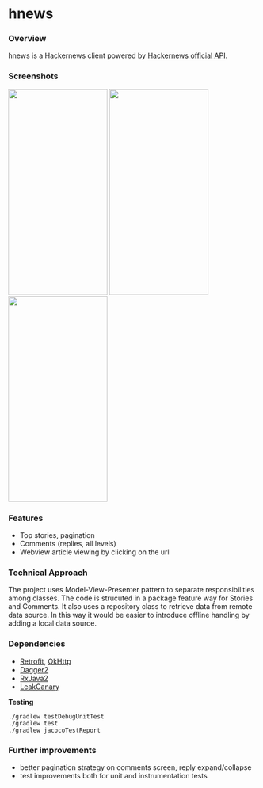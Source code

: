 # hnews

### Overview

hnews is a Hackernews client powered by [Hackernews official API](https://github.com/HackerNews/API).

### Screenshots

<img src="https://github.com/neilvinas/hnews/blob/master/art/top_stories.png" width="200" height="415"> <img src="https://github.com/neilvinas/hnews/blob/master/art/comments.png" width="200" height="415"> <img src="https://github.com/neilvinas/hnews/blob/master/art/comments_levels.png" width="200" height="415">

### Features

* Top stories, pagination
* Comments (replies, all levels)
* Webview article viewing by clicking on the url

### Technical Approach

The project uses Model-View-Presenter pattern to separate responsibilities among classes. The code is strucuted in a package feature way for Stories and Comments. It also uses a repository class to retrieve data from remote data source. In this way it would be easier to introduce offline handling by adding a local data source. 

### Dependencies

* [Retrofit](http://square.github.io/retrofit/), [OkHttp](https://github.com/square/okhttp)
* [Dagger2](https://github.com/google/dagger)
* [RxJava2](https://github.com/google/dagger)
* [LeakCanary](https://github.com/square/leakcanary)

**Testing**

    ./gradlew testDebugUnitTest
    ./gradlew test
    ./gradlew jacocoTestReport
    
### Further improvements

* better pagination strategy on comments screen, reply expand/collapse
* test improvements both for unit and instrumentation tests 
